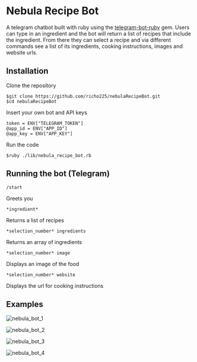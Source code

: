 Nebula Recipe Bot
=================

A telegram chatbot built with ruby using the [telegram-bot-ruby](https://github.com/atipugin/telegram-bot-ruby) gem. Users can type in an ingredient and the bot will return a list of recipes that include the ingredient. From there they can select a recipe and via different commands see a list of its ingredients, cooking instructions, images and website urls.

Installation
------------
Clone the repository
```
$git clone https://github.com/richo225/nebulaRecipeBot.git
$cd nebulaRecipeBot
```
Insert your own bot and API keys
```
token = ENV["TELEGRAM_TOKEN"]
@app_id = ENV["APP_ID"]
@app_key = ENV["APP_KEY"]
```
Run the code
```
$ruby ./lib/nebula_recipe_bot.rb
```
Running the bot (Telegram)
---------------
```
/start
```
Greets you
```
*ingredient*
```
Returns a list of recipes
```
*selection_number* ingredients
```
Returns an array of ingredients

```
*selection_number* image
```
Displays an image of the food
```
*selection_number* website
```
Displays the url for cooking instructions

Examples
--------
![nebula_bot_1](https://cloud.githubusercontent.com/assets/18379191/20644766/c7a2c766-b439-11e6-9553-f26f7023b2bf.png)

![nebula_bot_2](https://cloud.githubusercontent.com/assets/18379191/20644768/c7aee0be-b439-11e6-82c8-8488cc487f4b.png)

![nebula_bot_3](https://cloud.githubusercontent.com/assets/18379191/20644767/c7ad981c-b439-11e6-9e73-b23c995ede47.png)

![nebula_bot_4](https://cloud.githubusercontent.com/assets/18379191/20644769/c7b0df2c-b439-11e6-8158-c6c96cf347e4.png)
